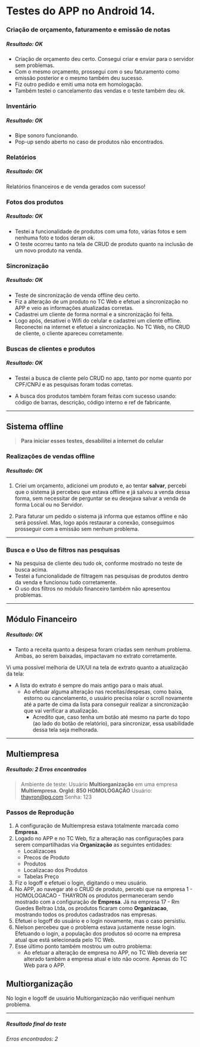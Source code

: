 # Testes do APP no Android 14.

### Criação de orçamento, faturamento e emissão de notas

##### Resultado: OK

* Criação de orçamento deu certo. Consegui criar e enviar para o servidor sem problemas.
* Com o mesmo orçamento, prossegui com o seu faturamento como emissão posterior e o mesmo também deu sucesso.
* Fiz outro pedido e emiti uma nota em homologação.
* Também testei o cancelamento das vendas e o teste também deu ok.

### Inventário

##### Resultado: OK

* Bipe sonoro funcionando.
* Pop-up sendo aberto no caso de produtos não encontrados.

### Relatórios

##### Resultado: OK

Relatórios financeiros e de venda gerados com sucesso!

### Fotos dos produtos

##### Resultado: OK

* Testei a funcionalidade de produtos com uma foto, várias fotos e sem nenhuma foto e todos deram ok.
* O teste ocorreu tanto na tela de CRUD de produto quanto na inclusão de um novo produto na venda.

### Sincronização

##### Resultado: OK

* Teste de sincronização de venda offline deu certo.
* Fiz a alteração de um produto no TC Web e efetuei a sincronização no APP e veio as informações atualizadas corretas.
* Cadastrei um cliente de forma normal e a sincronização foi feita.
* Logo após, desativei o Wifi do celular e cadastrei um cliente offline. Reconectei na internet e efetuei a sincronização. No TC Web, no CRUD de cliente, o cliente apareceu corretamente.

### Buscas de clientes e produtos

##### Resultado: OK

* Testei a busca de cliente pelo CRUD no app, tanto por nome quanto por CPF/CNPJ e as pesquisas foram todas corretas.

* A busca dos produtos também foram feitas com sucesso usando: código de barras, descrição, código interno e ref de fabricante.

---

## Sistema offline

> **Para iniciar esses testes, desabilitei a internet do celular**

### Realizações de vendas offline
##### Resultado: OK

1. Criei um orçamento, adicionei um produto e, ao tentar **salvar**, percebi que o sistema já percebeu que estava offline e já salvou a venda dessa forma, sem necessitar de perguntar se eu desejava salvar a venda de forma Local ou no Servidor.

2. Para faturar um pedido o sistema já informa que estamos offline e não será possível. Mas, logo após restaurar a conexão, conseguimos prosseguir com a emissão sem nenhum problema.

---

### Busca e o Uso de filtros nas pesquisas

* Na pesquisa de cliente deu tudo ok, conforme mostrado no teste de busca acima.
* Testei a funcionalidade de filtragem nas pesquisas de produtos dentro da venda e funcionou tudo corretamente.
* O uso dos filtros no módulo financeiro também não apresentou problemas.


---
## Módulo Financeiro
##### Resultado: OK

* Tanto a receita quanto a despesa foram criadas sem nenhum problema. Ambas, ao serem baixadas, impactavam no extrato corretamente.

Vi uma possível melhoria de UX/UI na tela de extrato quanto a atualização da tela:

- A lista do extrato é sempre do mais antigo para o mais atual.
    - Ao efetuar alguma alteração nas receitas/despesas, como baixa, estorno ou cancelamento, o usuário precisa rolar o scroll novamente até a parte de cima da lista para conseguir realizar a sincronização que vai verificar a atualização.
        - Acredito que, caso tenha um botão até mesmo na parte do topo (ao lado do botão de relatório), para sincronizar, essa usabilidade dessa tela seja melhorada.

---

## Multiempresa
##### Resultado: 2 Erros encontrados

> Ambiente de teste: Usuário **Multiorganização** em uma empresa **Multiempresa**.
> **OrgId: 850** **HOMOLOGAÇÃO**
> Usuário: thayron@pg.com
> Senha: 123

### Passos de Reprodução

1. A configuração de Multiempresa estava totalmente marcada como **Empresa**.
2. Logado no APP e no TC Web, fiz a alteração nas configurações para serem compartilhadas via **Organização** as seguintes entidades:
    - Localizacoes
    - Precos de Produto
    - Produtos
    - Localizacao dos Produtos
    - Tabelas Preço
3. Fiz o logoff e efetuei o login, digitando o meu usuário.
4. No APP, ao navegar até o CRUD de produto, percebi que na empresa 1 - HOMOLOGACAO - THAYRON os produtos permaneceram sendo mostrado com a configuração de **Empresa**. Já na empresa 17 - Rm Guedes Beltrao Ltda, os produtos ficaram como **Organizacao**, mostrando todos os produtos cadastrados nas empresas.
5. Efetuei o logoff do usuário e o login novamente, mas o caso persistiu.
6. Nielson percebeu que o problema estava justamente nesse login. Efetuando o login, a população dos produtos só ocorre na empresa atual que está selecionada pelo TC Web.
7. Esse último ponto também mostrou um outro problema:
    - Ao efetuar a alteração de empresa no APP, no TC Web deveria ser alterado também a empresa atual e isto não ocorre. Apenas do TC Web para o APP.

## Multiorganização

No login e logoff de usuário Multiorganização não verifiquei nenhum problema.

---
##### Resultado final do teste
###### Erros encontrados: 2




